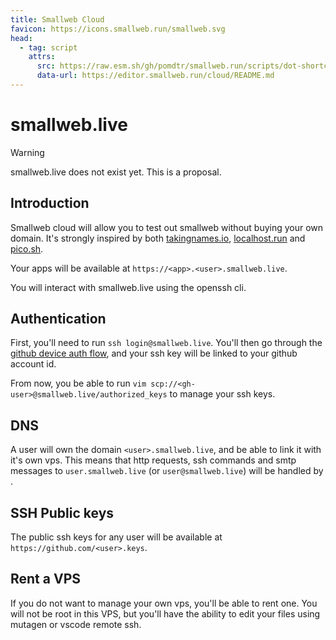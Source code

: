 ```yaml
---
title: Smallweb Cloud
favicon: https://icons.smallweb.run/smallweb.svg
head:
  - tag: script
    attrs:
      src: https://raw.esm.sh/gh/pomdtr/smallweb.run/scripts/dot-shortcut.js
      data-url: https://editor.smallweb.run/cloud/README.md
---
```


# smallweb.live

> [!WARNING]
> smallweb.live does not exist yet. This is a proposal.

## Introduction

Smallweb cloud will allow you to test out smallweb without buying your own domain. It's strongly inspired by both [takingnames.io](https://takingnames.io), [localhost.run](https://localhost.run) and [pico.sh](https://pico.sh).

Your apps will be available at `https://<app>.<user>.smallweb.live`.

You will interact with smallweb.live using the openssh cli.

## Authentication

First, you'll need to run `ssh login@smallweb.live`. You'll then go through the [github device auth flow](https://docs.github.com/en/apps/oauth-apps/building-oauth-apps/authorizing-oauth-apps#device-flow), and your ssh key will be linked to your github account id.

From now, you be able to run `vim scp://<gh-user>@smallweb.live/authorized_keys` to manage your ssh keys.

## DNS

A user will own the domain `<user>.smallweb.live`, and be able to link it with it's own vps. This means that http requests, ssh commands and smtp messages to `user.smallweb.live` (or `user@smallweb.live`) will be handled by <vps-ip>.

## SSH Public keys

The public ssh keys for any user will be available at `https://github.com/<user>.keys`.

## Rent a VPS

If you do not want to manage your own vps, you'll be able to rent one. You will not be root in this VPS, but you'll have the ability to edit your files using mutagen or vscode remote ssh.
